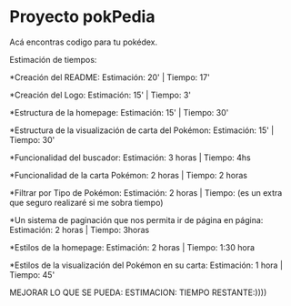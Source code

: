 # Proyecto pokPedia
Acá encontras codigo para tu pokédex.

Estimación de tiempos:

*Creación del README: Estimación: 20' | Tiempo: 17'

*Creación del Logo: Estimación: 15' | Tiempo: 3'

*Estructura de la homepage: Estimación: 15' | Tiempo: 30'

*Estructura de la visualización de carta del Pokémon: Estimación: 15' | Tiempo: 30'

*Funcionalidad del buscador: Estimación: 3 horas | Tiempo: 4hs

*Funcionalidad de la carta Pokémon: 2 horas | Tiempo: 2 horas

*Filtrar por Tipo de Pokémon: Estimación: 2 horas | Tiempo:                              (es un extra que seguro realizaré si me sobra tiempo)

*Un sistema de paginación que nos permita ir de página en página: Estimación: 2 horas | Tiempo: 3horas

*Estilos de la homepage: Estimación: 2 horas | Tiempo: 1:30 hora

*Estilos de la visualización del Pokémon en su carta: Estimación: 1 hora | Tiempo: 45'


MEJORAR LO QUE SE PUEDA: ESTIMACION: TIEMPO RESTANTE:))))

